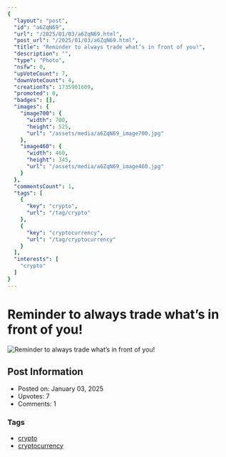 ```yaml
---
{
  "layout": "post",
  "id": "a6ZqN69",
  "url": "/2025/01/03/a6ZqN69.html",
  "post_url": "/2025/01/03/a6ZqN69.html",
  "title": "Reminder to always trade what’s in front of you!",
  "description": "",
  "type": "Photo",
  "nsfw": 0,
  "upVoteCount": 7,
  "downVoteCount": 4,
  "creationTs": 1735901609,
  "promoted": 0,
  "badges": [],
  "images": {
    "image700": {
      "width": 700,
      "height": 525,
      "url": "/assets/media/a6ZqN69_image700.jpg"
    },
    "image460": {
      "width": 460,
      "height": 345,
      "url": "/assets/media/a6ZqN69_image460.jpg"
    }
  },
  "commentsCount": 1,
  "tags": [
    {
      "key": "crypto",
      "url": "/tag/crypto"
    },
    {
      "key": "cryptocurrency",
      "url": "/tag/cryptocurrency"
    }
  ],
  "interests": [
    "crypto"
  ]
}
---
```


# Reminder to always trade what’s in front of you!

![Reminder to always trade what’s in front of you!](/assets/media/a6ZqN69_image700.jpg)

## Post Information

- Posted on: January 03, 2025
- Upvotes: 7
- Comments: 1

### Tags

- [crypto](/tag/crypto)
- [cryptocurrency](/tag/cryptocurrency)
